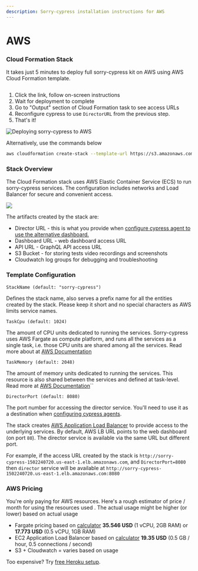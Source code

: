 ```yaml
---
description: Sorry-cypress installation instructions for AWS
---
```


# AWS

### Cloud Formation Stack <a href="#cloud-formation" id="cloud-formation"></a>

It takes just 5 minutes to deploy full sorry-cypress kit on AWS using AWS Cloud Formation template.

[<img src="../../.gitbook/assets/launch-stack.svg" alt="" data-size="original">](https://console.aws.amazon.com/cloudformation/home#/stacks/new?stackName=sorry-cypress\&templateURL=https://s3.amazonaws.com/agoldis.dev/sorry-cypress/sorry-cypress-stack.yml)

1. Click the link, follow on-screen instructions
2. Wait for deployment to complete
3. Go to "Output" section of Cloud Formation task to see access URLs
4. Reconfigure cypress to use `DirectorURL` from the previous step.
5. That's it!&#x20;

![Deploying sorry-cypress to AWS](../../.gitbook/assets/aws-sorry-cypress.gif)

Alternatively, use the commands below

```bash
aws cloudformation create-stack --template-url https://s3.amazonaws.com/agoldis.dev/sorry-cypress/sorry-cypress-stack.yml --capabilities CAPABILITY_IAM --stack-name sorry-cypress-2
```

### Stack Overview

The Cloud Formation stack uses AWS Elastic Container Service (ECS) to run sorry-cypress services. The configuration includes networks and Load Balancer for secure and convenient access.

![](../../.gitbook/assets/sorry-cypress-arch.png)

The artifacts created by the stack are:

* Director URL - this is what you provide when [configure cypress agent to use the alternative dashboard.](../../integrating-cypress/configuring-cypress-agent.md)
* Dashboard URL - web dashboard access URL
* API URL - GraphQL API access URL
* S3 Bucket - for storing tests video recordings and screenshots
* Cloudwatch log groups for debugging and troubleshooting

### Template Configuration

`StackName (default: "sorry-cypress")`

Defines the stack name, also serves a prefix name for all the entities created by the stack. Please keep it short and no special characters as AWS limits service names.&#x20;

`TaskCpu (default: 1024)`

The amount of CPU units dedicated to running the services. Sorry-cypress uses AWS Fargate as compute platform, and runs all the services as a single task, i.e. those CPU units are shared among all the services. Read more about at [AWS Documentation](https://docs.aws.amazon.com/AmazonECS/latest/developerguide/task\_definition\_parameters.html#task\_size)

`TaskMemory (default: 2048)`

The amount of memory units dedicated to running the services. This resource is also shared between the services and defined at task-level. Read more at [AWS Documentation](https://docs.aws.amazon.com/AmazonECS/latest/developerguide/task\_definition\_parameters.html#task\_size)``

`DirectorPort (default: 8080)`

The port number for accessing the director service. You'll need to use it as a destination when [configuring cypress agents](../../integrating-cypress/configuring-cypress-agent.md).

The stack creates [AWS Application Load Balancer](https://docs.aws.amazon.com/elasticloadbalancing/latest/application/introduction.html) to provide access to the underlying services. By default, AWS LB URL points to the web dashboard (on port `80`). The director service is available via the same URL but different port.

&#x20;For example, if the access URL created by the stack is `http://sorry-cypress-1502240720.us-east-1.elb.amazonaws.com`, and `DirectorPort=8080` then `director` service will be available at `http://sorry-cypress-1502240720.us-east-1.elb.amazonaws.com:8080`

### AWS Pricing

You're only paying for AWS resources. Here's a rough estimator of price / month for using the resources used . The actual usage might be higher (or lower) based on actual usage

* Fargate pricing based on [calculator](http://fargate-pricing-calculator.site.s3-website-us-east-1.amazonaws.com/) **35.546 USD** (1 vCPU, 2GB RAM) or **17.773 USD** (0.5 vCPU, 1GB RAM)
* EC2 Application Load Balancer based on [calculator](https://aws.amazon.com/elasticloadbalancing/pricing/) **19.35 USD** (0.5 GB / hour, 0.5 connections / second)
* S3 + Cloudwatch = varies based on usage

Too expensive? Try [free Heroku setup](../heroku.md).
